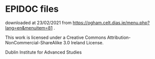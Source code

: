 # EPIDOC files

downloaded at 23/02/2021 from <https://ogham.celt.dias.ie/menu.php?lang=en&menuitem=81> .

This work is licensed under a Creative Commons Attribution-NonCommercial-ShareAlike 3.0 Ireland License.

Dublin Institute for Advanced Studies
